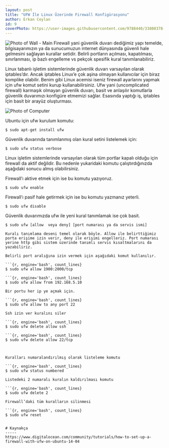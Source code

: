 ```yaml
---
layout: post
title: "UFW İle Linux Üzerinde Firewall Konfigürasyonu"
author: Erkan Ceylan
id: 9
coverPhoto: https://user-images.githubusercontent.com/9788440/33800378-1c5b100e-dd3f-11e7-823a-d57838496c2f.jpg 
---
```

![Photo of Wall - Main](https://user-images.githubusercontent.com/9788440/33800378-1c5b100e-dd3f-11e7-823a-d57838496c2f.jpg)
Firewall yani güvenlik duvarı dediğimiz yapı temelde, bilgisayarımızın ya da sunucumuzun internet dünyasında güvenli hale 
gelmesini sağlayan kurallar setidir. Belirli portların açılması, kapatılması, sınırlanması, ip bazlı engelleme vs pekçok
spesifik kural tanımlanabiliriz.

Linux tabanlı işletim sistemlerinde güvenlik duvarı varsayılan olarak iptables’dır. Ancak iptables Linux’e çok aşina olmayan 
kullanıcılar için biraz komplike olabilir. Benim gibi Linux acemisi iseniz firewall ayarlarını yapmak için ufw komut setini 
kurup kullanabilirsiniz. Ufw yani (uncomplicated firewall) karmaşık olmayan güvenlik duvarı, basit ve anlaşılır komutlarla 
güvenlik duvarımızı konfigüre etmemizi sağlar. Esasında yaptığı iş, iptables için basit bir arayüz oluşturması.

![Photo of Computer](https://user-images.githubusercontent.com/9788440/33800403-7725f3b4-dd3f-11e7-921b-eae5b09348f9.jpeg)

Ubuntu için ufw kurulum komutu:

```{r, engine='bash', count_lines}
$ sudo apt-get install ufw
```
Güvenlik duvarında tanımlanmış olan kural setini listelemek için:

```{r, engine='bash', count_lines}
$ sudo ufw status verbose
```
Linux işletim sistemlerinde varsayılan olarak tüm portlar kapalı olduğu için firewall da aktif değildir. Bu nedenle yukaridaki komutu çalıştırdığınızda aşağıdaki sonucu almış olabilirsiniz.

Firewall’ı aktive etmek için ise bu komutu yazıyoruz.

```{r, engine='bash', count_lines}
$ sudo ufw enable
```
Firewall’ı pasif hale getirmek için ise bu komutu yazmanız yeterli.

```{r, engine='bash', count_lines}
$ sudo ufw disable
```
Güvenlik duvarımızda ufw ile yeni kural tanımlamak ise çok basit. 

```{r, engine='bash', count_lines}
$ sudo ufw [allow  veya deny] [port numarası ya da servis ismi]

Kuralı tanımlama deseni temel olarak böyle. Allow ile belirttiğimiz porta erişime izin verir, deny ile erişimi engelleriz. Port numarası yerine http gibi sistem üzerinde tanımlı servis kısaltmalarını da yazabiliriz.

Belirli port aralığına izin vermek için aşağıdaki komut kullanılır.

```{r, engine='bash', count_lines}
$ sudo ufw allow 1900:2000/tcp

```{r, engine='bash', count_lines}
$ sudo ufw allow from 192.168.5.10

Bir portu her ip ye açmak için.

```{r, engine='bash', count_lines}
$ sudo ufw allow to any port 22

Ssh izin ver kuralını siler

```{r, engine='bash', count_lines}
$ sudo ufw delete allow ssh

```{r, engine='bash', count_lines}
$ sudo ufw delete allow 22/tcp



Kuralları numaralandırılmış olarak listeleme komutu

```{r, engine='bash', count_lines}
$ sudo ufw status numbered

Listedeki 2 numaralı kuralın kaldırılması komutu

```{r, engine='bash', count_lines}
$ sudo ufw delete 2

Firewall’daki tüm kuralların silinmesi

```{r, engine='bash', count_lines}
$ sudo ufw reset


# Kaynakça
-----
https://www.digitalocean.com/community/tutorials/how-to-set-up-a-firewall-with-ufw-on-ubuntu-14-04
